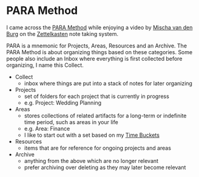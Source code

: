 # PARA Method

I came across the [PARA Method][2] while enjoying a video by [Mischa van den Burg][3] on the [Zettelkasten][1] note taking system.

PARA is a mnemonic for Projects, Areas, Resources and an Archive.
The PARA Method is about organizing things based on these categories.
Some people also include an Inbox where everything is first collected before organizing, I name this Collect.

- Collect
    - inbox where things are put into a stack of notes for later organizing
- Projects
    - set of folders for each project that is currently in progress
    - e.g. Project: Wedding Planning
- Areas
    - stores collections of related artifacts for a long-term or indefinite time period, such as areas in your life
    - e.g. Area: Finance
    - I like to start out with a set based on my [Time Buckets](time-buckets.md)
- Resources
    - items that are for reference for ongoing projects and areas
- Archive
    - anything from the above which are no longer relevant
    - prefer archiving over deleting as they may later become relevant

[1]: https://youtu.be/o1NJYnZCfmY?si=bxH4TDKp8ZljW8iB
[2]: https://youtu.be/oxUVn37-Igk?si=9TxXgmmqTSlyidkd
[3]: https://www.youtube.com/@mischavandenburg
